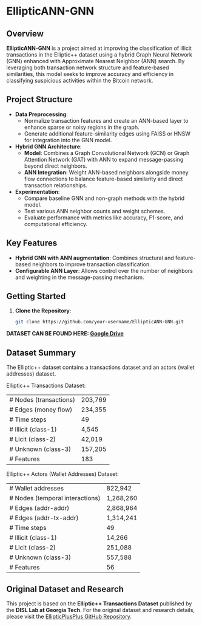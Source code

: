 # EllipticANN-GNN

## Overview
**EllipticANN-GNN** is a project aimed at improving the classification of illicit transactions in the Elliptic++ dataset using a hybrid Graph Neural Network (GNN) enhanced with Approximate Nearest Neighbor (ANN) search. By leveraging both transaction network structure and feature-based similarities, this model seeks to improve accuracy and efficiency in classifying suspicious activities within the Bitcoin network.

## Project Structure
- **Data Preprocessing**: 
  - Normalize transaction features and create an ANN-based layer to enhance sparse or noisy regions in the graph.
  - Generate additional feature-similarity edges using FAISS or HNSW for integration into the GNN model.
- **Hybrid GNN Architecture**:
  - **Model**: Combines a Graph Convolutional Network (GCN) or Graph Attention Network (GAT) with ANN to expand message-passing beyond direct neighbors.
  - **ANN Integration**: Weight ANN-based neighbors alongside money flow connections to balance feature-based similarity and direct transaction relationships.
- **Experimentation**:
  - Compare baseline GNN and non-graph methods with the hybrid model.
  - Test various ANN neighbor counts and weight schemes.
  - Evaluate performance with metrics like accuracy, F1-score, and computational efficiency.

## Key Features
- **Hybrid GNN with ANN augmentation**: Combines structural and feature-based neighbors to improve transaction classification.
- **Configurable ANN Layer**: Allows control over the number of neighbors and weighting in the message-passing mechanism.

## Getting Started
1. **Clone the Repository**:
   ```bash
   git clone https://github.com/your-username/EllipticANN-GNN.git

**DATASET CAN BE FOUND HERE: [Google Drive](https://drive.google.com/drive/folders/1MRPXz79Lu_JGLlJ21MDfML44dKN9R08l?usp=sharing)**

## Dataset Summary 

The Elliptic++ dataset contains a transactions dataset and an actors (wallet addresses) dataset.

Elliptic++ Transactions Dataset:

|  |  |
|---|---|
| # Nodes (transactions) | 203,769 |
| # Edges (money flow) | 234,355 |
| # Time steps | 49 |
| # Illicit (class-1) | 4,545 |
| # Licit (class-2) | 42,019 |
| # Unknown (class-3) | 157,205 |
| # Features | 183 |

Elliptic++ Actors (Wallet Addresses) Dataset:

|  |  |
|---|---|
| # Wallet addresses | 822,942 |
| # Nodes (temporal interactions) | 1,268,260 |
| # Edges (addr-addr) | 2,868,964 |
| # Edges (addr-tx-addr) | 1,314,241 |
| # Time steps | 49 |
| # Illicit (class-1) | 14,266 |
| # Licit (class-2) | 251,088 |
| # Unknown (class-3) | 557,588 |
| # Features | 56 |

 

## Original Dataset and Research
This project is based on the **Elliptic++ Transactions Dataset** published by the **DISL Lab at Georgia Tech**. For the original dataset and research details, please visit the [EllipticPlusPlus GitHub Repository](https://github.com/git-disl/EllipticPlusPlus/tree/main).
